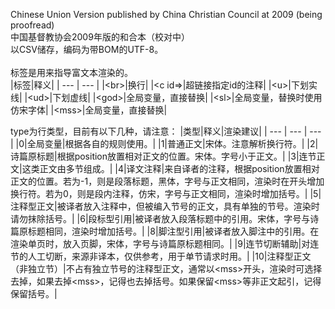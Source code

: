 Chinese Union Version published by China Christian Council at 2009 (being proofread)<br />
中国基督教协会2009年版的和合本（校对中）<br />
以CSV储存，编码为带BOM的UTF-8。<br /><br />
标签是用来指导富文本渲染的。<br />
|标签|释义|
| --- | --- |
|\<br\>|换行|
|\<c id=\>|超链接指定id的注释|
|\<u\>|下划实线|
|\<ud\>|下划虚线|
|\<god\>|全局变量，直接替换|
|\<sl\>|全局变量，替换时使用仿宋字体|
|\<mss\>|全局变量，直接替换|

type为行类型，目前有以下几种，请注意：
|类型|释义|渲染建议|
| --- | --- | --- |
|0|全局变量|根据各自的规则使用。|
|1|普通正文|宋体。注意解析换行符。|
|2|诗篇原标题|根据position放置相对正文的位置。宋体。字号小于正文。|
|3|连节正文|这类正文由多节组成。|
|4|译文注释|来自译者的注释，根据position放置相对正文的位置。若为-1，则是段落标题，黑体，字号与正文相同，渲染时在开头增加换行符。若为0，则是段内注释，仿宋，字号与正文相同，渲染时增加括号。|
|5|注释型正文|被译者放入注释中，但被编入节号的正文，具有单独的节号。渲染时请勿抹除括号。|
|6|段标型引用|被译者放入段落标题中的引用。宋体，字号与诗篇原标题相同，渲染时增加括号。|
|8|脚注型引用|被译者放入脚注中的引用。在渲染单页时，放入页脚，宋体，字号与诗篇原标题相同。|
|9|连节切断辅助|对连节的人工切断，来源非译本，仅供参考，用于单节请求时用。|
|10|注释型正文（非独立节）|不占有独立节号的注释型正文，通常以\<mss\>开头，渲染时可选择去掉，如果去掉\<mss\>，记得也去掉括号。如果保留\<mss\>等非正文起引，记得保留括号。|
